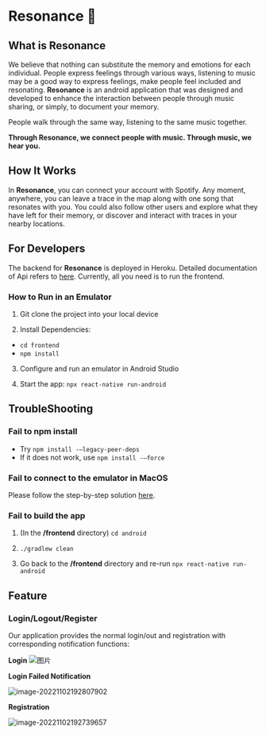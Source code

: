 # Resonance 🎵

## What is Resonance 
We believe that nothing can substitute the memory and emotions for each individual. People express feelings through various ways, listening to music may be a good way to express feelings, make people feel included and resonating. **Resonance** is an android application that was designed and developed to enhance the interaction between people through music sharing, or simply, to document your memory. 

People walk through the same way, listening to the same music together. 

**Through Resonance, we connect people with music. Through music, we hear you.**


## How It Works 

In **Resonance**, you can connect your account with Spotify. Any moment, anywhere, you can leave a trace in the map along with one song that resonates with you. You could also follow other users and explore what they have left for their memory, or discover and interact with traces in your nearby locations. 

## For Developers 
The backend for **Resonance** is deployed in Heroku. Detailed documentation of Api refers to [here](https://github.com/yongk1/resonance-backend). Currently, all you need is to run the frontend. 

### How to Run in an Emulator 

1. Git clone the project into your local device


2. Install Dependencies: 
-  `cd frontend`
- `npm install`

3. Configure and run an emulator in Android Studio


4. Start the app: `npx react-native run-android` 

## TroubleShooting 

### Fail to npm install 

 -  Try  `npm install -—legacy-peer-deps`
 -  If it does not work, use  `npm install -—force`
    
    



### Fail to connect to the emulator in MacOS 

Please follow the step-by-step solution [here](https://github.com/facebook/react-native/issues/28712#issuecomment-617384353).

### Fail to build the app 

1. (In the **/frontend** directory) `cd android` 

2. `./gradlew clean`

3. Go back to the **/frontend** directory and re-run `npx react-native run-android` 

   

## Feature



### Login/Logout/Register 

Our application provides the normal login/out and registration with corresponding notification functions:

**Login**
![图片](https://user-images.githubusercontent.com/92515186/199439247-d6b926e3-2ab7-49d3-8b92-602ea353fa0a.png)

**Login Failed Notification**

![image-20221102192807902](../../source/imgs/README/image-20221102192807902.png)



**Registration**

![image-20221102192739657](../../source/imgs/README/image-20221102192739657.png)
